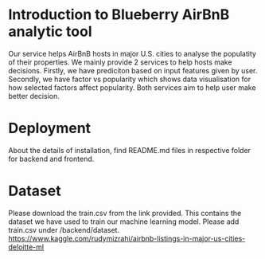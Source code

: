 # Introduction to Blueberry AirBnB analytic tool

Our service helps AirBnB hosts in major U.S. cities to analyse the populatity of their properties.
We mainly provide 2 services to help hosts make decisions. Firstly, we have prediciton based on input features given by user. Secondly, we have factor vs popularity which shows data visualisation for how selected factors affect popularity. Both services  aim to help user make better decision.

# Deployment
About the details of installation, find README.md files in respective folder for backend and frontend.

# Dataset
Please download the train.csv from the link provided. This contains the dataset we have used to train our machine learning model. Please add train.csv under /backend/dataset.  
https://www.kaggle.com/rudymizrahi/airbnb-listings-in-major-us-cities-deloitte-ml
